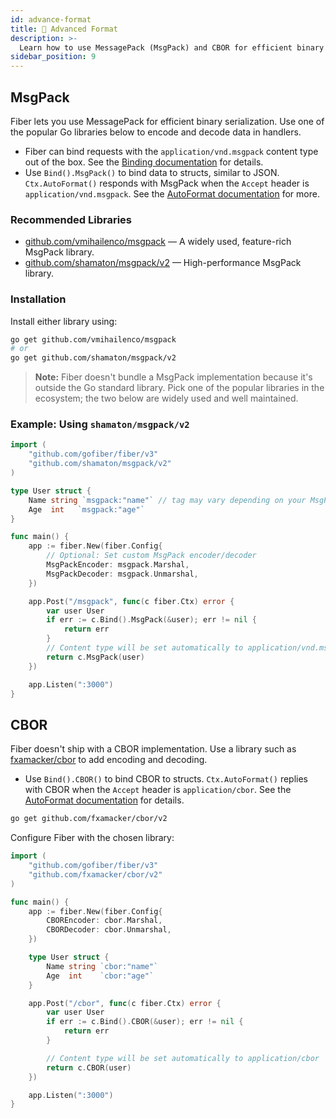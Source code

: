 ```yaml
---
id: advance-format
title: 🐛 Advanced Format
description: >-
  Learn how to use MessagePack (MsgPack) and CBOR for efficient binary serialization in Fiber applications.
sidebar_position: 9
---
```


## MsgPack

Fiber lets you use MessagePack for efficient binary serialization. Use one of the popular Go libraries below to encode and decode data in handlers.

- Fiber can bind requests with the `application/vnd.msgpack` content type out of the box. See the [Binding documentation](../api/bind.md#msgpack) for details.
- Use `Bind().MsgPack()` to bind data to structs, similar to JSON. `Ctx.AutoFormat()` responds with MsgPack when the `Accept` header is `application/vnd.msgpack`. See the [AutoFormat documentation](../api/ctx.md#autoformat) for more.

### Recommended Libraries

- [github.com/vmihailenco/msgpack](https://pkg.go.dev/github.com/vmihailenco/msgpack) — A widely used, feature-rich MsgPack library.
- [github.com/shamaton/msgpack/v2](https://pkg.go.dev/github.com/shamaton/msgpack/v2) — High-performance MsgPack library.

### Installation

Install either library using:

```bash
go get github.com/vmihailenco/msgpack
# or
go get github.com/shamaton/msgpack/v2
```

> **Note:** Fiber doesn't bundle a MsgPack implementation because it's outside the Go standard library. Pick one of the popular libraries in the ecosystem; the two below are widely used and well maintained.

### Example: Using `shamaton/msgpack/v2`

```go
import (
    "github.com/gofiber/fiber/v3"
    "github.com/shamaton/msgpack/v2"
)

type User struct {
    Name string `msgpack:"name"` // tag may vary depending on your MsgPack library
    Age  int   `msgpack:"age"`
}

func main() {
    app := fiber.New(fiber.Config{
        // Optional: Set custom MsgPack encoder/decoder
        MsgPackEncoder: msgpack.Marshal,
        MsgPackDecoder: msgpack.Unmarshal,
    })

    app.Post("/msgpack", func(c fiber.Ctx) error {
        var user User
        if err := c.Bind().MsgPack(&user); err != nil {
            return err
        }
        // Content type will be set automatically to application/vnd.msgpack
        return c.MsgPack(user)
    })

    app.Listen(":3000")
}
```

## CBOR

Fiber doesn't ship with a CBOR implementation. Use a library such as [fxamacker/cbor](https://github.com/fxamacker/cbor) to add encoding and decoding.

- Use `Bind().CBOR()` to bind CBOR to structs. `Ctx.AutoFormat()` replies with CBOR when the `Accept` header is `application/cbor`. See the [AutoFormat documentation](../api/ctx.md#autoformat) for details.

```bash
go get github.com/fxamacker/cbor/v2
```

Configure Fiber with the chosen library:

```go
import (
    "github.com/gofiber/fiber/v3"
    "github.com/fxamacker/cbor/v2"
)

func main() {
    app := fiber.New(fiber.Config{
        CBOREncoder: cbor.Marshal,
        CBORDecoder: cbor.Unmarshal,
    })

    type User struct {
        Name string `cbor:"name"`
        Age  int    `cbor:"age"`
    }

    app.Post("/cbor", func(c fiber.Ctx) error {
        var user User
        if err := c.Bind().CBOR(&user); err != nil {
            return err
        }

        // Content type will be set automatically to application/cbor
        return c.CBOR(user)
    })

    app.Listen(":3000")
}
```
